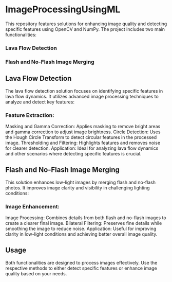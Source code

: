 # ImageProcessingUsingML

This repository features solutions for enhancing image quality and detecting specific features using OpenCV and NumPy. The project includes two main functionalities:

### Lava Flow Detection
### Flash and No-Flash Image Merging

## Lava Flow Detection

The lava flow detection solution focuses on identifying specific features in lava flow dynamics. It utilizes advanced image processing techniques to analyze and detect key features:

### Feature Extraction:
Masking and Gamma Correction: Applies masking to remove bright areas and gamma correction to adjust image brightness.
Circle Detection: Uses the Hough Circle Transform to detect circular features in the processed image.
Thresholding and Filtering: Highlights features and removes noise for clearer detection.
Application: Ideal for analyzing lava flow dynamics and other scenarios where detecting specific features is crucial.

## Flash and No-Flash Image Merging

This solution enhances low-light images by merging flash and no-flash photos. It improves image clarity and visibility in challenging lighting conditions:

### Image Enhancement:
Image Processing: Combines details from both flash and no-flash images to create a clearer final image.
Bilateral Filtering: Preserves fine details while smoothing the image to reduce noise.
Application: Useful for improving clarity in low-light conditions and achieving better overall image quality.

## Usage

Both functionalities are designed to process images effectively. Use the respective methods to either detect specific features or enhance image quality based on your needs.
